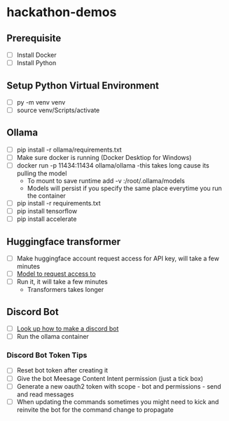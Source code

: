 # hackathon-demos

## Prerequisite

- [ ] Install Docker
- [ ] Install Python

## Setup Python Virtual Environment
- [ ] py -m venv venv
- [ ] source venv/Scripts/activate 

## Ollama

- [ ] pip install -r ollama/requirements.txt
- [ ] Make sure docker is running (Docker Desktiop for Windows)
- [ ] docker run -p 11434:11434 ollama/ollama -this takes long cause its pulling the model
    - To mount to save runtime add -v <anywhere on host>:/root/.ollama/models
    - Models will persist if you specify the same place everytime you run the container
- [ ] pip install -r requirements.txt
- [ ] pip install tensorflow
- [ ] pip install accelerate 

## Huggingface transformer

- [ ] Make huggingface account request access for API key, will take a few minutes
- [ ] [Model to request access to](https://huggingface.co/meta-llama/Meta-Llama-3-8B-Instruct)
- [ ] Run it, it will take a few minutes
    - Transformers takes longer


## Discord Bot

- [ ] [Look up how to make a discord bot](https://discordpy.readthedocs.io/en/stable/discord.html)
- [ ] Run the ollama container 

### Discord Bot Token Tips

- [ ] Reset bot token after creating it 
- [ ] Give the bot Meesage Content Intent permission (just a tick box)
- [ ] Generate a new oauth2 token with scope - bot and permissions - send and read messages
- [ ] When updating the commands sometimes you might need to kick and reinvite the bot for the command change to propagate 
